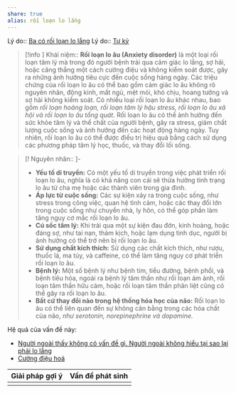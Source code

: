 ```yaml
---
share: true
alias: rối loạn lo lắng
---
```

Lý do:: [Ba có rối loạn lo lắng](../../../2%20M%E1%BB%91i%20quan%20h%E1%BB%87/Gia%20%C4%91%C3%ACnh/Ba/Ba%20c%C3%B3%20r%E1%BB%91i%20lo%E1%BA%A1n%20lo%20l%E1%BA%AFng.md)
Lý do:: [Tự kỷ](../T%E1%BB%B1%20k%E1%BB%B7/index.md)


> [!info ] Khái niệm:: 
> **Rối loạn lo âu (Anxiety disorder)** là một loại rối loạn tâm lý mà trong đó người bệnh trải qua cảm giác lo lắng, sợ hãi, hoặc căng thẳng một cách cường điệu và không kiểm soát được, gây ra những ảnh hưởng tiêu cực đến cuộc sống hàng ngày. Các triệu chứng của rối loạn lo âu có thể bao gồm cảm giác lo âu không rõ nguyên nhân, động kinh, mất ngủ, mệt mỏi, khó chịu, hoang tưởng và sợ hãi không kiểm soát. Có nhiều loại rối loạn lo âu khác nhau, bao gồm *rối loạn hoảng loạn, rối loạn tâm lý hậu stress, rối loạn lo âu xã hội và rối loạn lo âu tổng quát.* Rối loạn lo âu có thể ảnh hưởng đến sức khỏe tâm lý và thể chất của người bệnh, gây ra stress, giảm chất lượng cuộc sống và ảnh hưởng đến các hoạt động hàng ngày. Tuy nhiên, rối loạn lo âu có thể được điều trị hiệu quả bằng cách sử dụng các phương pháp tâm lý học, thuốc, và thay đổi lối sống.

> [! Nguyên nhân:: ]-
> - **Yếu tố di truyền:** Có một yếu tố di truyền trong việc phát triển rối loạn lo âu, nghĩa là có khả năng con cái sẽ thừa hưởng tình trạng lo âu từ cha mẹ hoặc các thành viên trong gia đình.
> - **Áp lực từ cuộc sống:** Các sự kiện xảy ra trong cuộc sống, như stress trong công việc, quan hệ tình cảm, hoặc các thay đổi lớn trong cuộc sống như chuyển nhà, ly hôn, có thể góp phần làm tăng nguy cơ mắc rối loạn lo âu.
> - **Cú sốc tâm lý:** Khi trải qua một sự kiện đau đớn, kinh hoàng, hoặc đáng sợ, như tai nạn, thảm kịch, hoặc lạm dụng tình dục, người bị ảnh hưởng có thể trở nên bị rối loạn lo âu.
> - **Sử dụng chất kích thích:** Sử dụng các chất kích thích, như rượu, thuốc lá, ma túy, và caffeine, có thể làm tăng nguy cơ phát triển rối loạn lo âu.
> - **Bệnh lý:** Một số bệnh lý như bệnh tim, tiểu đường, bệnh phổi, và bệnh tiêu hóa, ngoài ra bệnh lý tâm thần như rối loạn ám ảnh, rối loạn tâm thần hữu cảm, hoặc rối loạn tâm thần phân liệt cũng có thể gây ra rối loạn lo âu.
> - **Bất cứ thay đổi nào trong hệ thống hóa học của não:** Rối loạn lo âu có thể liên quan đến sự không cân bằng trong các hóa chất của não, *như serotonin, norepinephrine và dopamine.*

Hệ quả của vấn đề này:
- [Người ngoài thấy không có vấn đề gì. Người ngoài không hiểu tại sao lại phải lo lắng](../../C%C3%A1c%20v%C3%B2ng%20lu%E1%BA%A9n%20qu%E1%BA%A9n/Ti%E1%BA%BFp%20nh%E1%BA%ADn%20c%E1%BB%A7a%20ng%C6%B0%E1%BB%9Di%20ngo%C3%A0i/Ng%C6%B0%E1%BB%9Di%20ngo%C3%A0i%20th%E1%BA%A5y%20kh%C3%B4ng%20c%C3%B3%20v%E1%BA%A5n%20%C4%91%E1%BB%81%20g%C3%AC.%20Ng%C6%B0%E1%BB%9Di%20ngo%C3%A0i%20kh%C3%B4ng%20hi%E1%BB%83u%20t%E1%BA%A1i%20sao%20l%E1%BA%A1i%20ph%E1%BA%A3i%20lo%20l%E1%BA%AFng.md)
- [Cường điệu hoá](./C%C6%B0%E1%BB%9Dng%20%C4%91i%E1%BB%87u%20ho%C3%A1.md)


| Giải pháp gợi ý | Vấn đề phát sinh |
| --------------- | ---------------- |
|                 |                  |
